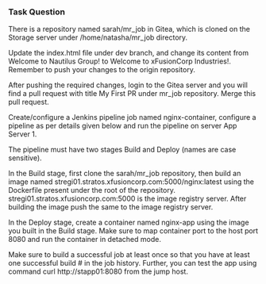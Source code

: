 ### Task Question

There is a repository named sarah/mr_job in Gitea, which is cloned on the Storage server under /home/natasha/mr_job directory.

Update the index.html file under dev branch, and change its content from Welcome to Nautilus Group! to Welcome to xFusionCorp Industries!. Remember to push your changes to the origin repository.


After pushing the required changes, login to the Gitea server and you will find a pull request with title My First PR under mr_job repository. Merge this pull request.


Create/configure a Jenkins pipeline job named nginx-container, configure a pipeline as per details given below and run the pipeline on server App Server 1.


The pipeline must have two stages Build and Deploy (names are case sensitive).

In the Build stage, first clone the sarah/mr_job repository, then build an image named stregi01.stratos.xfusioncorp.com:5000/nginx:latest using the Dockerfile present under the root of the repository. stregi01.stratos.xfusioncorp.com:5000 is the image registry server. After building the image push the same to the image registry server.

In the Deploy stage, create a container named nginx-app using the image you built in the Build stage. Make sure to map container port to the host port 8080 and run the container in detached mode.

Make sure to build a successful job at least once so that you have at least one successful build # in the job history. Further, you can test the app using command curl http://stapp01:8080 from the jump host.

